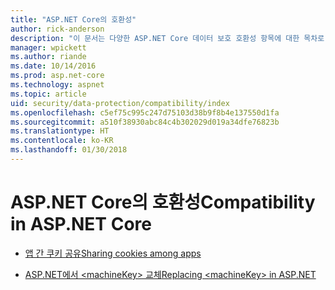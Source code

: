 ```yaml
---
title: "ASP.NET Core의 호환성"
author: rick-anderson
description: "이 문서는 다양한 ASP.NET Core 데이터 보호 호환성 항목에 대한 목차로 사용됩니다."
manager: wpickett
ms.author: riande
ms.date: 10/14/2016
ms.prod: asp.net-core
ms.technology: aspnet
ms.topic: article
uid: security/data-protection/compatibility/index
ms.openlocfilehash: c5ef75c995c247d75103d38b9f8b4e137550d1fa
ms.sourcegitcommit: a510f38930abc84c4b302029d019a34dfe76823b
ms.translationtype: HT
ms.contentlocale: ko-KR
ms.lasthandoff: 01/30/2018
---
```

# <a name="compatibility-in-aspnet-core"></a><span data-ttu-id="dfba8-103">ASP.NET Core의 호환성</span><span class="sxs-lookup"><span data-stu-id="dfba8-103">Compatibility in ASP.NET Core</span></span>

* [<span data-ttu-id="dfba8-104">앱 간 쿠키 공유</span><span class="sxs-lookup"><span data-stu-id="dfba8-104">Sharing cookies among apps</span></span>](xref:security/data-protection/compatibility/cookie-sharing)

* [<span data-ttu-id="dfba8-105">ASP.NET에서 \<machineKey> 교체</span><span class="sxs-lookup"><span data-stu-id="dfba8-105">Replacing \<machineKey> in ASP.NET</span></span>](xref:security/data-protection/compatibility/replacing-machinekey)
